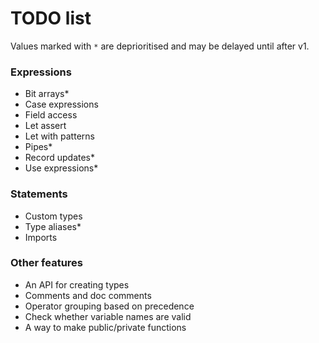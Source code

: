# TODO list

Values marked with `*` are deprioritised and may be delayed until after v1.

### Expressions

- Bit arrays*
- Case expressions
- Field access
- Let assert
- Let with patterns
- Pipes*
- Record updates*
- Use expressions*

### Statements

- Custom types
- Type aliases*
- Imports

### Other features

- An API for creating types
- Comments and doc comments
- Operator grouping based on precedence
- Check whether variable names are valid
- A way to make public/private functions

